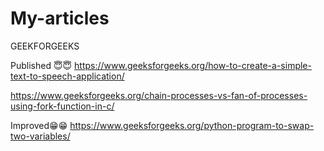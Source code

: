 # My-articles


GEEKFORGEEKS


Published 😇😇
https://www.geeksforgeeks.org/how-to-create-a-simple-text-to-speech-application/

https://www.geeksforgeeks.org/chain-processes-vs-fan-of-processes-using-fork-function-in-c/



Improved😁😁
https://www.geeksforgeeks.org/python-program-to-swap-two-variables/


